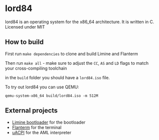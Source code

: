 # lord84

lord84 is an operating system for the x86_64 architecture. It is written in C. Licensed under MIT


## How to build

First run `make dependencies` to clone and build Limine and Flanterm

Then run `make all` - make sure to adjust the `CC`, `AS` and `LD` flags to match your cross-compiling toolchain

in the `build` folder you should have a `lord84.iso` file.

To try out lord84 you can use QEMU:

`qemu-system-x86_64 build/lord84.iso -m 512M`



## External projects

- [Limine bootloader](https://github.com/limine-bootloader/limine) for the bootloader
- [Flanterm](https://github.com/mintsuki/flanterm) for the terminal
- [uACPI](https://github.com/uacpi/uacpi) for the AML interpreter